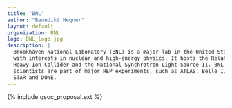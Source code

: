 ```yaml
---
title: "BNL"
author: "Benedikt Hegner"
layout: default
organization: BNL
logo: BNL_logo.jpg
description: |
  Brookhaven National Laboratory (BNL) is a major lab in the United States
  with interests in nuclear and high-energy physics. It hosts the Relativistic
  Heavy Ion Collider and the National Synchrotron Light Source II. BNL
  scientists are part of major HEP experiments, such as ATLAS, Belle II,
  STAR and DUNE.
---
```


{% include gsoc_proposal.ext %}
